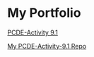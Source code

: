 # My Portfolio

<a href="https://dsw8588.github.io/PCDE-Activity-9.1"> PCDE-Activity 9.1 </a>

<a href="https://github.com/dsw8588/PCDE-Activity-9.1"> My PCDE-Activity-9.1 Repo </a>
